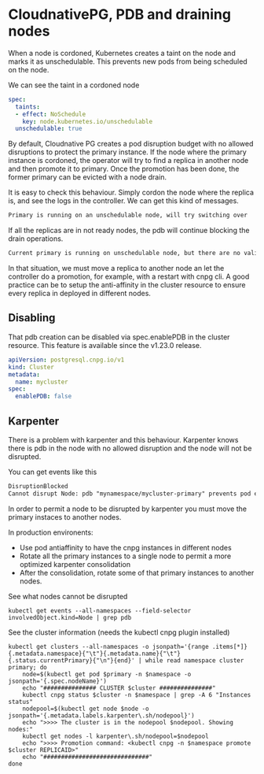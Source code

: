 # CloudnativePG, PDB and draining nodes

When a node is cordoned, Kubernetes creates a taint on the node and marks it as unschedulable. This prevents new pods from being scheduled on the node.

We can see the taint in a cordoned node

```yaml
spec:
  taints:
  - effect: NoSchedule
    key: node.kubernetes.io/unschedulable
  unschedulable: true
```

By default, Cloudnative PG creates a pod disruption budget with no allowed disruptions to protect the primary instance. If the node where the primary instance is cordoned, the operator will try to find a replica in another node and then promote it to primary. Once the promotion has been done, the former primary can be evicted with a node drain.

It is easy to check this behaviour. Simply cordon the node where the replica is, and see the logs in the controller. We can get this kind of messages.

```txt
Primary is running on an unschedulable node, will try switching over
```

If all the replicas are in not ready nodes, the pdb will continue blocking the drain operations.

```txt
Current primary is running on unschedulable node, but there are no valid candidates
```

In that situation, we must move a replica to another node an let the controller do a promotion, for example, with a restart with cnpg cli. A good practice can be to setup the anti-affinity in the cluster resource to ensure every replica in deployed in different nodes.

## Disabling

That pdb creation can be disabled via spec.enablePDB in the cluster resource. This feature is available since the v1.23.0 release.

```yaml
apiVersion: postgresql.cnpg.io/v1
kind: Cluster
metadata:
  name: mycluster
spec:
  enablePDB: false
```

## Karpenter

There is a problem with karpenter and this behaviour. Karpenter knows there is pdb in the node with no allowed disruption and the node will not be disrupted.

You can get events like this

```txt
DisruptionBlocked
Cannot disrupt Node: pdb "mynamespace/mycluster-primary" prevents pod evictions
```

In order to permit a node to be disrupted by karpenter you must move the primary instaces to another nodes.

In production environents:

- Use pod antiaffinity to have the cnpg instances in different nodes
- Rotate all the primary instances to a single node to permit a more optimized karpenter consolidation
- After the consolidation, rotate some of that primary instances to another nodes.

See what nodes cannot be disrupted

```shell
kubectl get events --all-namespaces --field-selector involvedObject.kind=Node | grep pdb
```

See the cluster information (needs the kubectl cnpg plugin installed)

```shell
kubectl get clusters --all-namespaces -o jsonpath='{range .items[*]}{.metadata.namespace}{"\t"}{.metadata.name}{"\t"}{.status.currentPrimary}{"\n"}{end}' | while read namespace cluster primary; do
    node=$(kubectl get pod $primary -n $namespace -o jsonpath='{.spec.nodeName}')
    echo "############### CLUSTER $cluster ###############"
    kubectl cnpg status $cluster -n $namespace | grep -A 6 "Instances status"
    nodepool=$(kubectl get node $node -o jsonpath='{.metadata.labels.karpenter\.sh/nodepool}')
    echo ">>>> The cluster is in the nodepool $nodepool. Showing nodes:"
    kubectl get nodes -l karpenter\.sh/nodepool=$nodepool
    echo ">>>> Promotion command: <kubectl cnpg -n $namespace promote $cluster REPLICAID>"
    echo "##############################"
done
```
